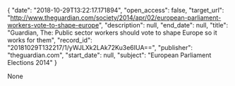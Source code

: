 {
  "date": "2018-10-29T13:22:17.171894", 
  "open_access": false, 
  "target_url": "http://www.theguardian.com/society/2014/apr/02/european-parliament-workers-vote-to-shape-europe", 
  "description": null, 
  "end_date": null, 
  "title": "Guardian, The: Public sector workers should vote to shape Europe so it works for them", 
  "record_id": "20181029T132217/1/yWJLXk2LAk72Ku3e6IUA==", 
  "publisher": "theguardian.com", 
  "start_date": null, 
  "subject": "European Parliament Elections 2014"
}

None